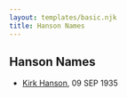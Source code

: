 ```yaml
---
layout: templates/basic.njk
title: Hanson Names
---
```

## Hanson Names
- [Kirk Hanson](/people/5/56559922), 09 SEP 1935